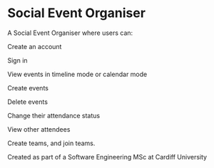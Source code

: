 # Social Event Organiser

A Social Event Organiser where users can:

Create an account

Sign in

View events in timeline mode or calendar mode

Create events

Delete events

Change their attendance status

View other attendees

Create teams, and join teams.

Created as part of a Software Engineering MSc at Cardiff University
